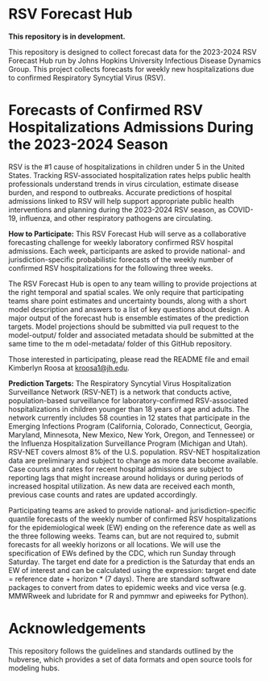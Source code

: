 # RSV Forecast Hub

**This repository is in development.**

This repository is designed to collect forecast data for the 2023-2024 RSV Forecast Hub run by Johns Hopkins University Infectious Disease Dynamics Group. This project collects forecasts for weekly new hospitalizations due to confirmed Respiratory Syncytial Virus (RSV). 

# Forecasts of Confirmed RSV Hospitalizations Admissions During the 2023-2024 Season
RSV is the #1 cause of hospitalizations in children under 5 in the United States. Tracking RSV-associated hospitalization rates helps public health professionals understand trends in virus circulation, estimate disease burden, and respond to outbreaks. Accurate predictions of hospital admissions linked to RSV will help support appropriate public health interventions and planning during the 2023-2024 RSV season, as COVID-19, influenza, and other respiratory pathogens are circulating. 

**How to Participate:**
This RSV Forecast Hub will serve as a collaborative forecasting challenge for weekly laboratory confirmed RSV hospital admissions. Each week, participants are asked to provide national- and jurisdiction-specific probabilistic forecasts of the weekly number of confirmed RSV hospitalizations for the following three weeks. 

The RSV Forecast Hub is open to any team willing to provide projections at the right temporal and spatial scales. We only require that participating teams share point estimates and uncertainty bounds, along with a short model description and answers to a list of key questions about design. A major output of the forecast hub is ensemble estimates of the prediction targets. Model projections should be submitted via pull request to the model-output/ folder and associated metadata should be submitted at the same time to the m odel-metadata/ folder of this GitHub repository. 

Those interested in participating, please read the README file and email Kimberlyn Roosa at kroosa1@jh.edu.

**Prediction Targets:**
The Respiratory Syncytial Virus Hospitalization Surveillance Network (RSV-NET) is a network that conducts active, population-based surveillance for laboratory-confirmed RSV-associated hospitalizations in children younger than 18 years of age and adults. The network currently includes 58 counties in 12 states that participate in the Emerging Infections Program (California, Colorado, Connecticut, Georgia, Maryland, Minnesota, New Mexico, New York, Oregon, and Tennessee) or the Influenza Hospitalization Surveillance Program (Michigan and Utah). RSV-NET covers almost 8% of the U.S. population. RSV-NET hospitalization data are preliminary and subject to change as more data become available. Case counts and rates for recent hospital admissions are subject to reporting lags that might increase around holidays or during periods of increased hospital utilization. As new data are received each month, previous case counts and rates are updated accordingly.

Participating teams are asked to provide national- and jurisdiction-specific quantile forecasts of the weekly number of confirmed RSV hospitalizations for the epidemiological week (EW) ending on the reference date as well as the three following weeks. Teams can, but are not required to, submit forecasts for all weekly horizons or all locations. We will use the specification of EWs defined by the CDC, which run Sunday through Saturday. The target end date for a prediction is the Saturday that ends an EW of interest and can be calculated using the expression: target end date = reference date + horizon * (7 days). There are standard software packages to convert from dates to epidemic weeks and vice versa (e.g. MMWRweek and lubridate for R and pymmwr and epiweeks for Python).

# Acknowledgements
This repository follows the guidelines and standards outlined by the hubverse, which provides a set of data formats and open source tools for modeling hubs.

